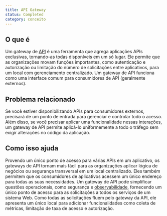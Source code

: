 ```yaml
---
title: API Gateway
status: Completed
category: conceito
---
```


## O que é

Um gateway de [API](/application_programming_interface/) é uma ferramenta que agrega aplicações APIs exclusivas, tornando-as todas disponíveis em um só lugar. Ele permite que as organizações movam funções importantes, como autenticação e autorização ou limitação do número de solicitações entre aplicativos, para um local com gerenciamento centralizado. Um gateway de API funciona como uma interface comum para consumidores de API (geralmente externos).

## Problema relacionado

Se você estiver disponibilizando APIs para consumidores externos, precisará de um ponto de entrada para gerenciar e controlar todo o acesso. Além disso, se você precisar aplicar uma funcionalidade nessas interações, um gateway de API permite aplicá-lo uniformemente a todo o tráfego sem exigir alterações no código da aplicação.

## Como isso ajuda

Provendo um único ponto de acesso para várias APIs em um aplicativo, os gateways de API tornam mais fácil para as organizações aplicar lógica de negócios ou segurança transversal em um local centralizado. Eles também permitem que os consumidores de aplicativos acessem um único endereço para todas as suas necessidades. Um gateway de API pode simplificar questões operacionais, como segurança e [observabilidade](/observability/), fornecendo um único ponto de acesso para as solicitações a todos os serviços de um sistema Web. Como todas as solicitações fluem pelo gateway da API, ele apresenta um único local para adicionar funcionalidades como coleta de métricas, limitação de taxa de acesso e autorização.
